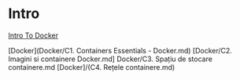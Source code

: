 # Intro
[Intro To Docker]()

  [Docker](Docker/C1. Containers Essentials - Docker.md)
  [Docker/C2. Imagini si containere Docker.md]
  Docker/C3. Spațiu de stocare containere.md
  [Docker]/(C4. Rețele containere.md)
 
